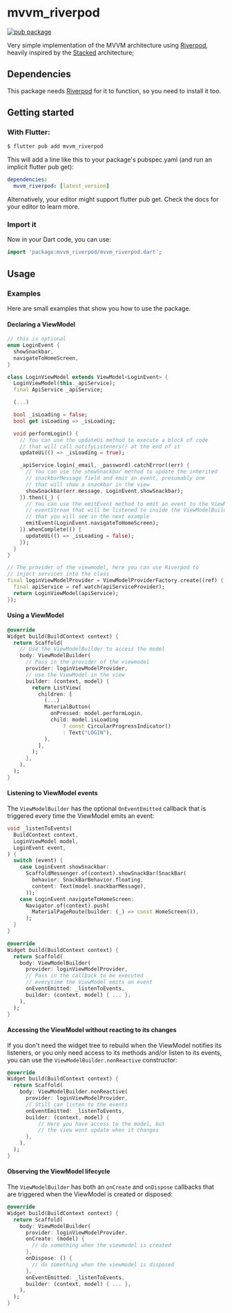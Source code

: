 # mvvm_riverpod
[![pub package](https://img.shields.io/pub/v/mvvm_riverpod)](https://pub.dev/packages/mvvm_riverpod)

Very simple implementation of the MVVM architecture using 
[Riverpod](https://pub.dev/packages/riverpod/install), heavily inspired by the 
[Stacked](https://pub.dev/packages/stacked) architecture;

## Dependencies

This package needs [Riverpod](https://pub.dev/packages/riverpod/install) for it 
to function, so you need to install it too.

## Getting started

### With Flutter:

```bash
$ flutter pub add mvvm_riverpod
```

This will add a line like this to your package's pubspec.yaml (and run an 
implicit flutter pub get):

```yaml
dependencies:
  mvvm_riverpod: [latest_version]
```

Alternatively, your editor might support flutter pub get. Check the docs for 
your editor to learn more.

### Import it

Now in your Dart code, you can use:

```dart
import 'package:mvvm_riverpod/mvvm_riverpod.dart';
```

## Usage

### Examples

Here are small examples that show you how to use the package.

#### Declaring a ViewModel
```dart
// this is optional
enum LoginEvent {
  showSnackbar,
  navigateToHomeScreen,
}

class LoginViewModel extends ViewModel<LoginEvent> {
  LoginViewModel(this._apiService);
  final ApiService _apiService;

  (...)

  bool _isLoading = false;
  bool get isLoading => _isLoading;

  void performLogin() {
    // You can use the updateUi method to execute a block of code
    // that will call notifyListeners() at the end of it
    updateUi(() => _isLoading = true);

    _apiService.login(_email, _password).catchError((err) {
      // You can use the showSnackbar method to update the inherited
      // snackbarMessage field and emit an event, presumably one 
      // that will show a snackbar in the view
      showSnackbar(err.message, LoginEvent.showSnackbar);
    }).then((_) {
      // You can use the emitEvent method to emit an event to the ViewModel
      // eventStream that will be listened to inside the ViewModelBuilder
      // that you will see in the next example
      emitEvent(LoginEvent.navigateToHomeScreen);
    }).whenComplete(() {
      updateUi(() => _isLoading = false);
    });
  }
}

// The provider of the viewmodel, here you can use Riverpod to 
// inject services into the class
final loginViewModelProvider = ViewModelProviderFactory.create((ref) {
  final apiService = ref.watch(apiServiceProvider);
  return LoginViewModel(apiService);
});
```

#### Using a ViewModel
```dart
@override
Widget build(BuildContext context) {
  return Scaffold(
    // Use the ViewModelBuilder to access the model
    body: ViewModelBuilder(
      // Pass in the provider of the viewmodel
      provider: loginViewModelProvider,
      // use the ViewModel in the view
      builder: (context, model) {
        return ListView(
          children: [
            (...)
            MaterialButton(
              onPressed: model.performLogin,
              child: model.isLoading
                  ? const CircularProgressIndicator()
                  : Text("LOGIN"),
            ),
          ],
        );
      },
    ),
  );
}
```

#### Listening to ViewModel events
The `ViewModelBuilder` has the optional `OnEventEmitted` callback that is 
triggered every time the ViewModel emits an event:
```dart
void _listenToEvents(
  BuildContext context,
  LoginViewModel model,
  LoginEvent event,
) {
  switch (event) {
    case LoginEvent.showSnackbar:
      ScaffoldMessenger.of(context).showSnackBar(SnackBar(
        behavior: SnackBarBehavior.floating,
        content: Text(model.snackbarMessage),
      ));
    case LoginEvent.navigateToHomeScreen:
      Navigator.of(context).push(
        MaterialPageRoute(builder: (_) => const HomeScreen()),
      );
  }
}

@override
Widget build(BuildContext context) {
  return Scaffold(
    body: ViewModelBuilder(
      provider: loginViewModelProvider,
      // Pass in the callback to be executed 
      // everytime the ViewModel emits an event
      onEventEmitted: _listenToEvents,
      builder: (context, model) { ... },
    ),
  );
}
```

#### Accessing the ViewModel without reacting to its changes

If you don't need the widget tree to rebuild when the ViewModel notifies its 
listeners, or you only need access to its methods and/or listen to its events, 
you can use the `ViewModelBuilder.nonReactive` constructor:

```dart
@override
Widget build(BuildContext context) {
  return Scaffold(
    body: ViewModelBuilder.nonReactive(
      provider: loginViewModelProvider,
      // Still can listen to the events
      onEventEmitted: _listenToEvents,
      builder: (context, model) { 
          // Here you have access to the model, but 
          // the view wont update when it changes
      },
    ),
  );
}
```

#### Observing the ViewModel lifecycle
The `ViewModelBuilder` has both an `onCreate` and `onDispose` callbacks that 
are triggered when the ViewModel is created or disposed:

```dart
@override
Widget build(BuildContext context) {
  return Scaffold(
    body: ViewModelBuilder(
      provider: loginViewModelProvider,
      onCreate: (model) {
        // do something when the viewmodel is created
      },
      onDispose: () {
        // do something when the viewmodel is disposed
      },
      onEventEmitted: _listenToEvents,
      builder: (context, model) { ... },
    ),
  );
}

```
